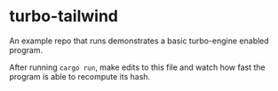 # turbo-tailwind

An example repo that runs demonstrates a basic turbo-engine enabled
program.

After running `cargo run`, make edits to this file and watch how fast
the program is able to recompute its hash.
